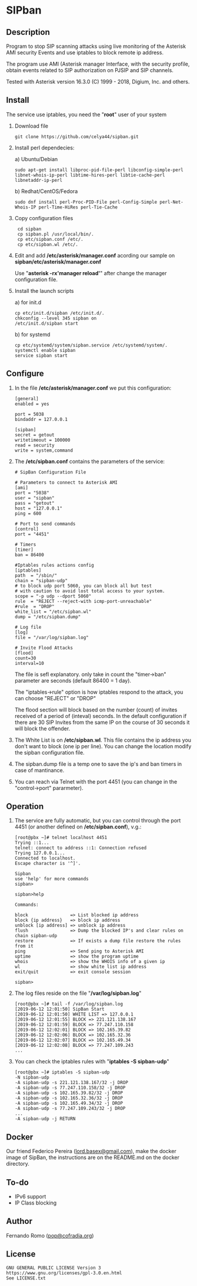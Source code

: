 # SIPban

## Description

Program to stop SIP scanning attacks using live monitoring of the Asterisk AMI security Events and use iptables to block remote ip address.

The program use AMI (Asterisk manager Interface, with the security profile, obtain events related to SIP authorization on PJSIP and SIP channels.

Tested with Asterisk version 16.3.0 (C) 1999 - 2018, Digium, Inc. and others.
    
## Install
   
The service use iptables, you need the "**root**" user of your system

1. Download file
  
    ```
    git clone https://github.com/celya44/sipban.git
    ```  

2. Install perl dependecies:
         
    a) Ubuntu/Debian
         
    ```
    sudo apt-get install libproc-pid-file-perl libconfig-simple-perl libnet-whois-ip-perl libtime-hires-perl libtie-cache-perl libnetaddr-ip-perl
    ```
         
    b) Redhat/CentOS/Fedora
    
    ```     
    sudo dnf install perl-Proc-PID-File perl-Config-Simple perl-Net-Whois-IP perl-Time-HiRes perl-Tie-Cache
    ```
         
3. Copy configuration files

    ```      
     cd sipban
     cp sipban.pl /usr/local/bin/.
     cp etc/sipban.conf /etc/.
     cp etc/sipban.wl /etc/.
    ```
    
4. Edit and add **/etc/asterisk/manager.conf** acording our sample on **sipban/etc/asterisk/manager.conf**
         
    Use "**asterisk -rx'manager reload'**" after change the manager configuration file.
         
5. Install the launch scripts
      
    a) for init.d 
    
    ```     
    cp etc/init.d/sipban /etc/init.d/.
    chkconfig --level 345 sipban on
    /etc/init.d/sipban start
    ```
                    
    b) for systemd
    
    ```     
    cp etc/systemd/system/sipban.service /etc/systemd/system/.
    systemctl enable sipban
    service sipban start
    ```
    
## Configure

1. In the file **/etc/asterisk/manager.conf** we put this configuration:

    ```
    [general]
    enabled = yes
    
    port = 5038
    bindaddr = 127.0.0.1
    
    [sipban]
    secret = getout
    writetimeout = 100000
    read = security
    write = system,command
    ```

2. The **/etc/sipban.conf** contains the parameters of the service:

    ```   
    # SipBan Configuration File
    
    # Parameters to connect to Asterisk AMI
    [ami]
    port = "5038"
    user = "sipban"
    pass = "getout"
    host = "127.0.0.1"
    ping = 600
    
    # Port to send commands
    [control]
    port = "4451"
    
    # Timers
    [timer]
    ban = 86400
    
    #Iptables rules actions config
    [iptables]
    path  = "/sbin/"
    chain = "sipban-udp"
    # to block udp port 5060, you can block all but test
    # with caution to avoid lost total access to your system.
    scope = "-p udp --dport 5060"
    rule  = "REJECT --reject-with icmp-port-unreachable"
    #rule  = "DROP"
    white_list = "/etc/sipban.wl"
    dump = "/etc/sipban.dump"
    
    # Log file
    [log]
    file = "/var/log/sipban.log"

    # Invite Flood Attacks
    [flood]
    count=30
    interval=10
    ```
    
    The file is sefl explanatory. only take in count the "timer->ban" parameter are seconds (default 86400 = 1 day).
   
    The "iptables->rule" option is how iptables respond to the attack, you can choose "REJECT" or "DROP"

    The flood section will block based on the number (count) of invites received of a period of (inteval) seconds. In the default configuration if there are 30 SIP Invites from the same IP on the course of 30 seconds it will block the offender.
   
3. The White List is on **/etc/sipban.wl**. This file contains the ip address you don't want to block (one ip per line). You can change the location modify the sipban configuration file.
   
4. The sipban.dump file is a temp one to save the ip's and ban timers in case of mantinance.
   
5. You can reach via Telnet with the port 4451 (you can change in the "control->port" pararmeter).
        
## Operation

1. The service are fully automatic, but you can control through the port 4451 (or another defined on **/etc/sipban.conf**), v.g.:
   
    ```   
    [root@pbx ~]# telnet localhost 4451
    Trying ::1...
    telnet: connect to address ::1: Connection refused
    Trying 127.0.0.1...
    Connected to localhost.
    Escape character is '^]'.
        
    Sipban
    use 'help' for more commands
    sipban>
     
    sipban>help
        
    Commands:
        
    block                => List blocked ip address
    block {ip address}   => block ip address
    unblock [ip address] => unblock ip address
    flush                => Dump the blocked IP's and clear rules on chain sipban-udp
    restore              => If exists a dump file restore the rules from it
    ping                 => Send ping to Asterisk AMI
    uptime               => show the program uptime
    whois                => show the WHOIS info of a given ip
    wl                   => show white list ip address
    exit/quit            => exit console session
        
    sipban>
    ```
    
2. The log files reside on the file "**/var/log/sipban.log**"
   
    ```
    [root@pbx ~]# tail -f /var/log/sipban.log 
    [2019-06-12 12:01:50] SipBan Start
    [2019-06-12 12:01:50] WHITE LIST => 127.0.0.1
    [2019-06-12 12:01:55] BLOCK => 221.121.138.167
    [2019-06-12 12:01:59] BLOCK => 77.247.110.158
    [2019-06-12 12:02:01] BLOCK => 102.165.39.82
    [2019-06-12 12:02:06] BLOCK => 102.165.32.36
    [2019-06-12 12:02:07] BLOCK => 102.165.49.34
    [2019-06-12 12:02:08] BLOCK => 77.247.109.243
    ...   
    ```

3. You can check the iptables rules with "**iptables -S sipban-udp**"
   
    ```
    [root@pbx ~]# iptables -S sipban-udp
    -N sipban-udp
    -A sipban-udp -s 221.121.138.167/32 -j DROP 
    -A sipban-udp -s 77.247.110.158/32 -j DROP 
    -A sipban-udp -s 102.165.39.82/32 -j DROP 
    -A sipban-udp -s 102.165.32.36/32 -j DROP 
    -A sipban-udp -s 102.165.49.34/32 -j DROP 
    -A sipban-udp -s 77.247.109.243/32 -j DROP 
    ...
    -A sipban-udp -j RETURN 
    ```

## Docker

Our friend Federico Pereira (lord.basex@gmail.com), make the docker image of SipBan, the instructions are on the README.md on the docker directory.


## To-do

   - IPv6 support
   - IP Class blocking

## Author

   Fernando Romo (pop@cofradia.org)

## License
     
```
GNU GENERAL PUBLIC LICENSE Version 3
https://www.gnu.org/licenses/gpl-3.0.en.html
See LICENSE.txt
```
